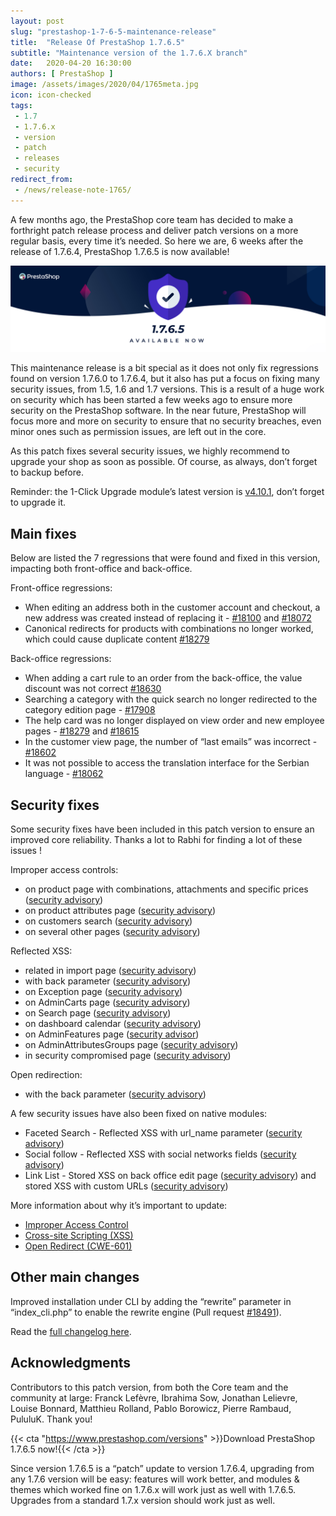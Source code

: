 ```yaml
---
layout: post
slug: "prestashop-1-7-6-5-maintenance-release"
title:  "Release Of PrestaShop 1.7.6.5"
subtitle: "Maintenance version of the 1.7.6.X branch"
date:   2020-04-20 16:30:00
authors: [ PrestaShop ]
image: /assets/images/2020/04/1765meta.jpg
icon: icon-checked
tags:
 - 1.7
 - 1.7.6.x
 - version
 - patch
 - releases
 - security
redirect_from:
 - /news/release-note-1765/
---
```



A few months ago, the PrestaShop core team has decided to make a forthright patch release process and deliver patch versions on a more regular basis, every time it’s needed. So here we are, 6 weeks after the release of 1.7.6.4, PrestaShop 1.7.6.5 is now available! 

![1.7.6.5 is available!](/assets/images/2020/04/1765banner.jpg)

This maintenance release is a bit special as it does not only fix regressions found on version 1.7.6.0 to 1.7.6.4, but it also has put a focus on fixing many security issues, from 1.5, 1.6 and 1.7 versions. This is a result of a huge work on security which has been started a few weeks ago to ensure more security on the PrestaShop software. In the near future, PrestaShop will focus more and more on security to ensure that no security breaches, even minor ones such as permission issues, are left out in the core. 

As this patch fixes several security issues, we highly recommend to upgrade your shop as soon as possible. Of course, as always, don’t forget to backup before.

Reminder:  the 1-Click Upgrade module’s latest version is [v4.10.1](https://github.com/PrestaShop/autoupgrade/releases/tag/v4.10.1), don’t forget to upgrade it.


## Main fixes

Below are listed the 7 regressions that were found and fixed in this version, impacting both front-office and back-office.

Front-office regressions:

- When editing an address both in the customer account and checkout, a new address was created instead of replacing it - [#18100](https://github.com/PrestaShop/PrestaShop/issues/18100) and [#18072](https://github.com/PrestaShop/PrestaShop/issues/18072)
- Canonical redirects for products with combinations no longer worked, which could cause duplicate content [#18279](https://github.com/PrestaShop/PrestaShop/issues/18279)

Back-office regressions:

- When adding a cart rule to an order from the back-office, the value discount was not correct [#18630](https://github.com/PrestaShop/PrestaShop/issues/18630)
- Searching a category with the quick search no longer redirected to the category edition page - [#17908](https://github.com/PrestaShop/PrestaShop/issues/17908)
- The help card was no longer displayed on view order and new employee pages - [#18279](https://github.com/PrestaShop/PrestaShop/issues/18279) and [#18615](https://github.com/PrestaShop/PrestaShop/issues/18615)
- In the customer view page, the number of “last emails” was incorrect - [#18602](https://github.com/PrestaShop/PrestaShop/issues/18602)
- It was not possible to access the translation interface for the Serbian language - [#18062](https://github.com/PrestaShop/PrestaShop/issues/18062)


## Security fixes

Some security fixes have been included in this patch version to ensure an improved core reliability. Thanks a lot to Rabhi for finding a lot of these issues !

Improper access controls:

- on product page with combinations, attachments and specific prices ([security advisory](https://github.com/PrestaShop/PrestaShop/security/advisories/GHSA-cvjj-grfv-f56w))
- on product attributes page ([security advisory](https://github.com/PrestaShop/PrestaShop/security/advisories/GHSA-4wxg-33h3-3w5r))
- on customers search ([security advisory](https://github.com/PrestaShop/PrestaShop/security/advisories/GHSA-r6rp-6gv6-r9hq))
- on several other pages ([security advisory](https://github.com/PrestaShop/PrestaShop/security/advisories/GHSA-74vp-ww64-w2gm))

Reflected XSS:

- related in import page ([security advisory](https://github.com/PrestaShop/PrestaShop/security/advisories/GHSA-98j8-hvjv-x47j))
- with back parameter ([security advisory](https://github.com/PrestaShop/PrestaShop/security/advisories/GHSA-j3r6-33hf-m8wh))
- on Exception page ([security advisory](https://github.com/PrestaShop/PrestaShop/security/advisories/GHSA-mrpj-67mq-3fr5))
- on AdminCarts page ([security advisory](https://github.com/PrestaShop/PrestaShop/security/advisories/GHSA-q6pr-42v5-v97q))
- on Search page ([security advisory](https://github.com/PrestaShop/PrestaShop/security/advisories/GHSA-rpg3-f23r-jmqv))
- on dashboard calendar ([security advisory](https://github.com/PrestaShop/PrestaShop/security/advisories/GHSA-m2x6-c2c6-pjrx))
- on AdminFeatures page ([security advisor](https://github.com/PrestaShop/PrestaShop/security/advisories/GHSA-87jh-7xpg-6v93))
- on AdminAttributesGroups page ([security advisory](https://github.com/PrestaShop/PrestaShop/security/advisories/GHSA-7fmr-5vcc-329j))
- in security compromised page ([security advisory](https://github.com/PrestaShop/PrestaShop/security/advisories/GHSA-48vj-vvr6-jj4f))

Open redirection:

- with the back parameter ([security advisory](https://github.com/PrestaShop/PrestaShop/security/advisories/GHSA-375w-q56h-h7qc))

A few security issues have also been fixed on native modules:

- Faceted Search - Reflected XSS with url_name parameter ([security advisory](https://github.com/PrestaShop/ps_facetedsearch/security/advisories/GHSA-mmmv-m5q9-g3cm)) 
- Social follow - Reflected XSS with social networks fields ([security advisory](https://github.com/PrestaShop/ps_socialfollow/security/advisories/GHSA-774w-fg8p-7c8w))
- Link List - Stored XSS on back office edit page ([security advisory](https://github.com/PrestaShop/ps_linklist/security/advisories/GHSA-vr7g-vqp5-966j)) and stored XSS with custom URLs  ([security advisory](https://github.com/PrestaShop/ps_linklist/security/advisories/GHSA-cx2r-mf6x-55rx)) 

More information about why it’s important to update:

- [Improper Access Control](https://cwe.mitre.org/data/definitions/284.html)
- [Cross-site Scripting (XSS)](https://cwe.mitre.org/data/definitions/79.html)
- [Open Redirect (CWE-601)](https://cwe.mitre.org/data/definitions/601.html)


## Other main changes 

Improved installation under CLI by adding the “rewrite” parameter in “index_cli.php” to enable the rewrite engine (Pull request [#18491](https://github.com/PrestaShop/PrestaShop/pull/18491)).

Read the [full changelog here](https://www.prestashop.com/en/release-notes-1-7-6-5-stable).

## Acknowledgments

Contributors to this patch version, from both the Core team and the community at large: 
Franck Lefèvre, Ibrahima Sow, Jonathan Lelievre, Louise Bonnard, Matthieu Rolland, Pablo Borowicz, Pierre Rambaud, PululuK.
Thank you!


{{< cta "https://www.prestashop.com/versions" >}}Download PrestaShop 1.7.6.5 now!{{< /cta >}}



Since version 1.7.6.5 is a “patch” update to version 1.7.6.4, upgrading from any 1.7.6 version will be easy: features will work better, and modules & themes which worked fine on 1.7.6.x will work just as well with 1.7.6.5. Upgrades from a standard 1.7.x version should work just as well.

